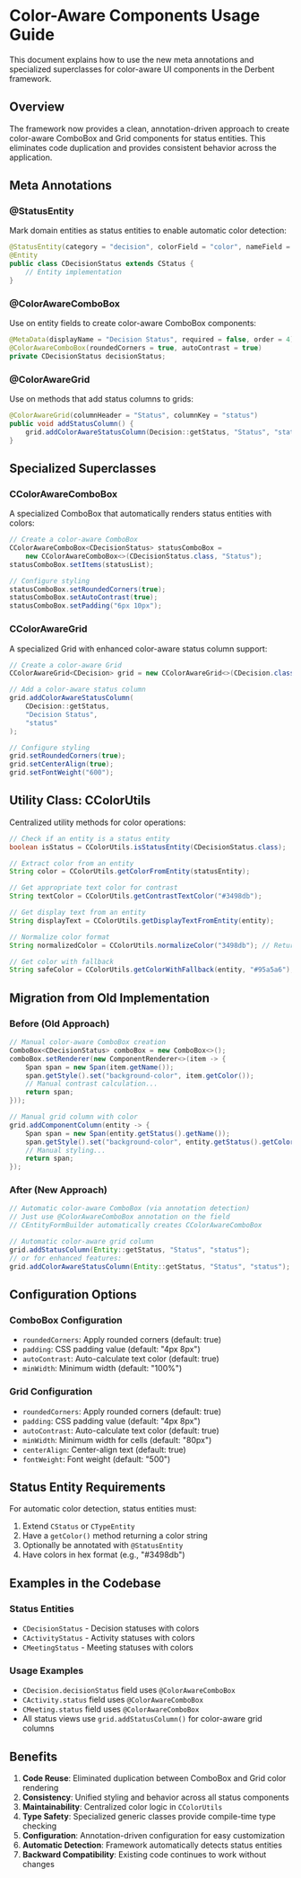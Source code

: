 # Color-Aware Components Usage Guide

This document explains how to use the new meta annotations and specialized superclasses for color-aware UI components in the Derbent framework.

## Overview

The framework now provides a clean, annotation-driven approach to create color-aware ComboBox and Grid components for status entities. This eliminates code duplication and provides consistent behavior across the application.

## Meta Annotations

### @StatusEntity

Mark domain entities as status entities to enable automatic color detection:

```java
@StatusEntity(category = "decision", colorField = "color", nameField = "name")
@Entity
public class CDecisionStatus extends CStatus {
    // Entity implementation
}
```

### @ColorAwareComboBox

Use on entity fields to create color-aware ComboBox components:

```java
@MetaData(displayName = "Decision Status", required = false, order = 4)
@ColorAwareComboBox(roundedCorners = true, autoContrast = true)
private CDecisionStatus decisionStatus;
```

### @ColorAwareGrid

Use on methods that add status columns to grids:

```java
@ColorAwareGrid(columnHeader = "Status", columnKey = "status")
public void addStatusColumn() {
    grid.addColorAwareStatusColumn(Decision::getStatus, "Status", "status");
}
```

## Specialized Superclasses

### CColorAwareComboBox

A specialized ComboBox that automatically renders status entities with colors:

```java
// Create a color-aware ComboBox
CColorAwareComboBox<CDecisionStatus> statusComboBox = 
    new CColorAwareComboBox<>(CDecisionStatus.class, "Status");
statusComboBox.setItems(statusList);

// Configure styling
statusComboBox.setRoundedCorners(true);
statusComboBox.setAutoContrast(true);
statusComboBox.setPadding("6px 10px");
```

### CColorAwareGrid

A specialized Grid with enhanced color-aware status column support:

```java
// Create a color-aware Grid
CColorAwareGrid<CDecision> grid = new CColorAwareGrid<>(CDecision.class);

// Add a color-aware status column
grid.addColorAwareStatusColumn(
    CDecision::getStatus, 
    "Decision Status", 
    "status"
);

// Configure styling
grid.setRoundedCorners(true);
grid.setCenterAlign(true);
grid.setFontWeight("600");
```

## Utility Class: CColorUtils

Centralized utility methods for color operations:

```java
// Check if an entity is a status entity
boolean isStatus = CColorUtils.isStatusEntity(CDecisionStatus.class);

// Extract color from an entity
String color = CColorUtils.getColorFromEntity(statusEntity);

// Get appropriate text color for contrast
String textColor = CColorUtils.getContrastTextColor("#3498db");

// Get display text from an entity
String displayText = CColorUtils.getDisplayTextFromEntity(entity);

// Normalize color format
String normalizedColor = CColorUtils.normalizeColor("3498db"); // Returns "#3498db"

// Get color with fallback
String safeColor = CColorUtils.getColorWithFallback(entity, "#95a5a6");
```

## Migration from Old Implementation

### Before (Old Approach)
```java
// Manual color-aware ComboBox creation
ComboBox<CDecisionStatus> comboBox = new ComboBox<>();
comboBox.setRenderer(new ComponentRenderer<>(item -> {
    Span span = new Span(item.getName());
    span.getStyle().set("background-color", item.getColor());
    // Manual contrast calculation...
    return span;
}));

// Manual grid column with color
grid.addComponentColumn(entity -> {
    Span span = new Span(entity.getStatus().getName());
    span.getStyle().set("background-color", entity.getStatus().getColor());
    // Manual styling...
    return span;
});
```

### After (New Approach)
```java
// Automatic color-aware ComboBox (via annotation detection)
// Just use @ColorAwareComboBox annotation on the field
// CEntityFormBuilder automatically creates CColorAwareComboBox

// Automatic color-aware grid column
grid.addStatusColumn(Entity::getStatus, "Status", "status");
// or for enhanced features:
grid.addColorAwareStatusColumn(Entity::getStatus, "Status", "status");
```

## Configuration Options

### ComboBox Configuration
- `roundedCorners`: Apply rounded corners (default: true)
- `padding`: CSS padding value (default: "4px 8px")
- `autoContrast`: Auto-calculate text color (default: true)
- `minWidth`: Minimum width (default: "100%")

### Grid Configuration
- `roundedCorners`: Apply rounded corners (default: true)
- `padding`: CSS padding value (default: "4px 8px")
- `autoContrast`: Auto-calculate text color (default: true)
- `minWidth`: Minimum width for cells (default: "80px")
- `centerAlign`: Center-align text (default: true)
- `fontWeight`: Font weight (default: "500")

## Status Entity Requirements

For automatic color detection, status entities must:

1. Extend `CStatus` or `CTypeEntity`
2. Have a `getColor()` method returning a color string
3. Optionally be annotated with `@StatusEntity`
4. Have colors in hex format (e.g., "#3498db")

## Examples in the Codebase

### Status Entities
- `CDecisionStatus` - Decision statuses with colors
- `CActivityStatus` - Activity statuses with colors  
- `CMeetingStatus` - Meeting statuses with colors

### Usage Examples
- `CDecision.decisionStatus` field uses `@ColorAwareComboBox`
- `CActivity.status` field uses `@ColorAwareComboBox`
- `CMeeting.status` field uses `@ColorAwareComboBox`
- All status views use `grid.addStatusColumn()` for color-aware grid columns

## Benefits

1. **Code Reuse**: Eliminated duplication between ComboBox and Grid color rendering
2. **Consistency**: Unified styling and behavior across all status components
3. **Maintainability**: Centralized color logic in `CColorUtils`
4. **Type Safety**: Specialized generic classes provide compile-time type checking
5. **Configuration**: Annotation-driven configuration for easy customization
6. **Automatic Detection**: Framework automatically detects status entities
7. **Backward Compatibility**: Existing code continues to work without changes